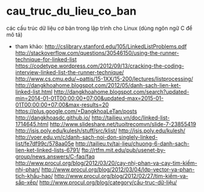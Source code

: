 # cau_truc_du_lieu_co_ban
các cấu trúc dữ liệu cơ bản trong lập trình cho Linux (dùng ngôn ngữ C để mô tả)

* tham khảo:
http://cslibrary.stanford.edu/105/LinkedListProblems.pdf
http://stackoverflow.com/questions/30546150/using-the-runner-technique-for-linked-list
https://codetype.wordpress.com/2012/09/13/cracking-the-coding-interview-linked-list-the-runner-technique/
http://www.cs.cmu.edu/~pattis/15-1XX/15-200/lectures/listprocessing/
http://dangkhoahome.blogspot.com/2012/05/danh-sach-lien-ket-linked-list.html
http://dangkhoahome.blogspot.com/search?updated-min=2014-01-01T00:00:00+07:00&updated-max=2015-01-01T00:00:00+07:00&max-results=20
https://plus.google.com/+DangkhoaLeTan/posts
http://dangkhoasdc.github.io/
http://tailieu.vn/doc/linked-list-1714645.html
http://www.slideshare.net/tuoitrecomvn/slide-7-23855419
http://isis.poly.edu/kulesh/stuff/src/klist/
http://isis.poly.edu/kulesh/
http://voer.edu.vn/c/danh-sach-noi-don-singlely-linked-list/fe7df99c/578aa05e
http://tailieu.tv/tai-lieu/chuong-6-danh-sach-lien-ket-linked-lists-6791/
ftp://rtfm.mit.edu/pub/usenet-by-group/news.answers/C-faq/faq
http://www.procul.org/blog/2012/03/20/cay-nhị-phan-va-cay-tim-kiếm-nhị-phan/
http://www.procul.org/blog/2012/03/04/lớp-vector-va-phan-tich-khấu-hao/
http://www.procul.org/blog/2012/02/27/tim-kiếm-va-sắp-xếp/
http://www.procul.org/blog/category/cấu-truc-dữ-liệu/

